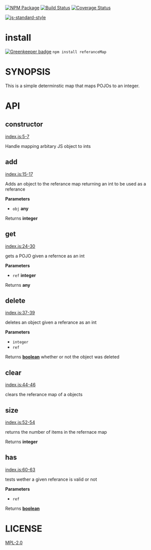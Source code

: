 [![NPM Package](https://img.shields.io/npm/v/reference-map.svg?style=flat-square)](https://www.npmjs.org/package/reference-map)
[![Build Status](https://img.shields.io/travis/wanderer/referenceMap.svg?branch=master&style=flat-square)](https://travis-ci.org/wanderer/referenceMap)
[![Coverage Status](https://img.shields.io/coveralls/wanderer/referenceMap.svg?style=flat-square)](https://coveralls.io/wanderer/referenceMap)

[![js-standard-style](https://cdn.rawgit.com/feross/standard/master/badge.svg)](https://github.com/feross/standard)  

# install  

[![Greenkeeper badge](https://badges.greenkeeper.io/wanderer/referenceMap.svg)](https://greenkeeper.io/)
`npm install referanceMap`

# SYNOPSIS 
This is a simple determinstic map that maps POJOs to an integer.

# API

## constructor

[index.js:5-7](https://github.com/wanderer/referanceMap/blob/e1f2c200e1e82a761064a31fb0aebf800a54e6ea/index.js#L5-L7 "Source code on GitHub")

Handle mapping arbitary JS object to ints

## add

[index.js:15-17](https://github.com/wanderer/referanceMap/blob/e1f2c200e1e82a761064a31fb0aebf800a54e6ea/index.js#L15-L17 "Source code on GitHub")

Adds an object to the referance map returning an int to be used as a
referance

**Parameters**

-   `obj` **any** 

Returns **integer** 

## get

[index.js:24-30](https://github.com/wanderer/referanceMap/blob/e1f2c200e1e82a761064a31fb0aebf800a54e6ea/index.js#L24-L30 "Source code on GitHub")

gets a POJO given a refernce as an int

**Parameters**

-   `ref` **integer** 

Returns **any** 

## delete

[index.js:37-39](https://github.com/wanderer/referanceMap/blob/e1f2c200e1e82a761064a31fb0aebf800a54e6ea/index.js#L37-L39 "Source code on GitHub")

deletes an object given a referance as an int

**Parameters**

-   `integer`  
-   `ref`  

Returns **[boolean](https://developer.mozilla.org/en-US/docs/Web/JavaScript/Reference/Global_Objects/Boolean)** whether or not the object was deleted

## clear

[index.js:44-46](https://github.com/wanderer/referanceMap/blob/e1f2c200e1e82a761064a31fb0aebf800a54e6ea/index.js#L44-L46 "Source code on GitHub")

clears the referance map of a objects

## size

[index.js:52-54](https://github.com/wanderer/referanceMap/blob/e1f2c200e1e82a761064a31fb0aebf800a54e6ea/index.js#L52-L54 "Source code on GitHub")

returns the number of items in the refernace map

Returns **integer** 

## has

[index.js:60-63](https://github.com/wanderer/referanceMap/blob/e1f2c200e1e82a761064a31fb0aebf800a54e6ea/index.js#L60-L63 "Source code on GitHub")

tests wether a given referance is valid or not

**Parameters**

-   `ref`  

Returns **[boolean](https://developer.mozilla.org/en-US/docs/Web/JavaScript/Reference/Global_Objects/Boolean)** 

# LICENSE
[MPL-2.0](https://tldrlegal.com/license/mozilla-public-license-2.0-(mpl-2))
